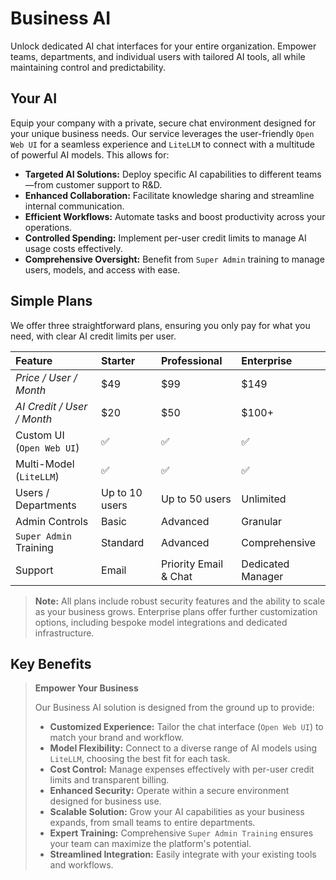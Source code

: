 # Business AI

Unlock dedicated AI chat interfaces for your entire organization. Empower teams, departments, and individual users with tailored AI tools, all while maintaining control and predictability.

## Your AI

Equip your company with a private, secure chat environment designed for your unique business needs. Our service leverages the user-friendly `Open Web UI` for a seamless experience and `LiteLLM` to connect with a multitude of powerful AI models. This allows for:

*   **Targeted AI Solutions:** Deploy specific AI capabilities to different teams—from customer support to R&D.
*   **Enhanced Collaboration:** Facilitate knowledge sharing and streamline internal communication.
*   **Efficient Workflows:** Automate tasks and boost productivity across your operations.
*   **Controlled Spending:** Implement per-user credit limits to manage AI usage costs effectively.
*   **Comprehensive Oversight:** Benefit from `Super Admin` training to manage users, models, and access with ease.

## Simple Plans

We offer three straightforward plans, ensuring you only pay for what you need, with clear AI credit limits per user.

| Feature                   | **Starter**              | **Professional**         | **Enterprise**           |
| :------------------------ | :----------------------- | :----------------------- | :----------------------- |
| *Price / User / Month*    | \$49                     | \$99                     | \$149                    |
| *AI Credit / User / Month*| \$20                     | \$50                     | \$100+                   |
| Custom UI (`Open Web UI`) | ✅                       | ✅                       | ✅                       |
| Multi-Model (`LiteLLM`)   | ✅                       | ✅                       | ✅                       |
| Users / Departments       | Up to 10 users           | Up to 50 users           | Unlimited                |
| Admin Controls            | Basic                    | Advanced                 | Granular                 |
| `Super Admin` Training    | Standard                 | Advanced                 | Comprehensive            |
| Support                   | Email                    | Priority Email & Chat    | Dedicated Manager        |

> **Note:** All plans include robust security features and the ability to scale as your business grows. Enterprise plans offer further customization options, including bespoke model integrations and dedicated infrastructure.

## Key Benefits

> **Empower Your Business**
>
> Our Business AI solution is designed from the ground up to provide:
>
> -   **Customized Experience:** Tailor the chat interface (`Open Web UI`) to match your brand and workflow.
> -   **Model Flexibility:** Connect to a diverse range of AI models using `LiteLLM`, choosing the best fit for each task.
> -   **Cost Control:** Manage expenses effectively with per-user credit limits and transparent billing.
> -   **Enhanced Security:** Operate within a secure environment designed for business use.
> -   **Scalable Solution:** Grow your AI capabilities as your business expands, from small teams to entire departments.
> -   **Expert Training:** Comprehensive `Super Admin Training` ensures your team can maximize the platform's potential.
> -   **Streamlined Integration:** Easily integrate with your existing tools and workflows.
